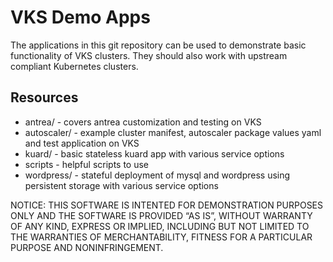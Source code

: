 # VKS Demo Apps

The applications in this git repository can be used to demonstrate basic functionality of VKS clusters.  They should also work with upstream compliant Kubernetes clusters.

## Resources

- antrea/ - covers antrea customization and testing on VKS
- autoscaler/ - example cluster manifest, autoscaler package values yaml and test application on VKS
- kuard/ - basic stateless kuard app with various service options
- scripts - helpful scripts to use
- wordpress/ - stateful deployment of mysql and wordpress using persistent storage with various service options


NOTICE:  THIS SOFTWARE IS INTENTED FOR DEMONSTRATION PURPOSES ONLY AND THE SOFTWARE IS PROVIDED “AS IS”, WITHOUT WARRANTY OF ANY KIND, EXPRESS OR IMPLIED, INCLUDING BUT NOT LIMITED TO THE WARRANTIES OF MERCHANTABILITY, FITNESS FOR A PARTICULAR PURPOSE AND NONINFRINGEMENT.